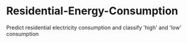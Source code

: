 # Residential-Energy-Consumption
Predict residential electricity consumption and classify 'high' and 'low' consumption
